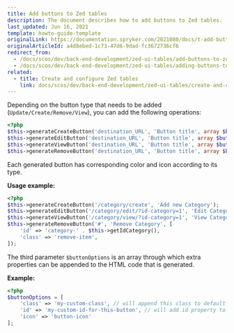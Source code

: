 ```yaml
---
title: Add buttons to Zed tables
description: The document describes how to add buttons to Zed tables.
last_updated: Jun 16, 2021
template: howto-guide-template
originalLink: https://documentation.spryker.com/2021080/docs/t-add-button-table
originalArticleId: a4d8ebed-1c73-47d6-9dad-fc3672736cf6
redirect_from:
  - /docs/scos/dev/back-end-development/zed-ui-tables/add-buttons-to-zed-tables.html
  - /docs/scos/dev/back-end-development/zed-ui-tables/adding-buttons-to-zed-tables.html
related:
  - title: Create and configure Zed tables
    link: docs/scos/dev/back-end-development/zed-ui-tables/create-and-configure-zed-tables.html
---
```


Depending on the button type that needs to be added (`Update/Create/Remove/View`), you can add the following operations:

```php
<?php
$this->generateCreateButton('destination_URL', 'Button title', array $buttonOptions);
$this->generateEditButton('destination_URL', 'Button title', array $buttonOptions);
$this->generateViewButton('destination_URL', 'Button title', array $buttonOptions);
$this->generateRemoveButton('destination_URL', 'Button title', array $buttonOptions);
```

Each generated button has corresponding color and icon according to its type.

**Usage example:**

```php
<?php
$this->generateCreateButton('/category/create', 'Add new Category');
$this->generateEditButton('/category/edit/?id-category=1', 'Edit Category');
$this->generateViewButton('/category/view/?id-category=1', 'View Category');
$this->generateRemoveButton('#', 'Remove Category', [
    'id' => 'category-' . $this->getIdCategory(),
    'class' => 'remove-item',
]);
```

The third parameter `$buttonOptions` is an array through which extra properties can be appended to the HTML code that is generated.

**Example:**

```php
<?php
$buttonOptions = [
    'class' => 'my-custom-class', // will append this class to default class list
    'id' => 'my-custom-id-for-this-button', // will add id property to generated HTML link
    'icon' => 'button-icon'
];
```
